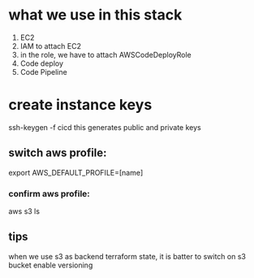 # what we use in this stack
1. EC2
2. IAM to attach EC2
  1. in the role, we have to attach AWSCodeDeployRole
3. Code deploy
4. Code Pipeline


# create instance keys
  ssh-keygen -f cicd
this generates public and private keys


## switch aws profile:
  export AWS_DEFAULT_PROFILE=[name]
### confirm aws profile:
  aws s3 ls

## tips
when we use s3 as backend terraform state, it is batter to switch on s3 bucket enable versioning